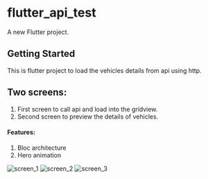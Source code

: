 # flutter_api_test

A new Flutter project.

## Getting Started

This is flutter project to load the vehicles details from api using http.

## Two screens:
1. First screen to call api and load into the gridview.
2. Second screen to preview the details of vehicles.


#### Features:
1. Bloc architecture
2. Hero animation

![screen_1](https://user-images.githubusercontent.com/2544166/170821849-197979d9-9c59-4e12-947f-9d7cc7a93348.png)
![screen_2](https://user-images.githubusercontent.com/2544166/170821859-c4404dc2-df8b-4a78-9694-23ed42af69d1.png)
![screen_3](https://user-images.githubusercontent.com/2544166/170821860-451728fc-4f70-4fcb-b56e-92df7f793620.png)


